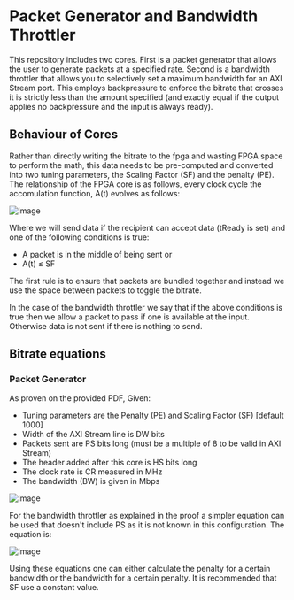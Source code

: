 # Packet Generator and Bandwidth Throttler

This repository includes two cores. First is a packet generator that allows the user to generate packets at a specified rate. Second is a bandwidth throttler that allows you to selectively set a maximum bandwidth for an AXI Stream port. This employs backpressure to enforce the bitrate that crosses it is strictly less than the amount specified (and exactly equal if the output applies no backpressure and the input is always ready).

## Behaviour of Cores

Rather than directly writing the bitrate to the fpga and wasting FPGA space to perform the math, this data needs to be pre-computed and converted into two tuning parameters, the Scaling Factor (SF) and the penalty (PE). The relationship of the FPGA core is as follows, every clock cycle the accomulation function, A(t) evolves as follows:

![image](https://user-images.githubusercontent.com/11798516/125960553-8b0906da-fed2-49a6-94f6-a6fa08f6f860.png)

Where we will send data if the recipient can accept data (tReady is set) and one of the following conditions is true:
  - A packet is in the middle of being sent or 
  - A(t) ≤ SF 

The first rule is to ensure that packets are bundled together and instead we use the space between packets to toggle the bitrate.

In the case of the bandwidth throttler we say that if the above conditions is true then we allow a packet to pass if one is available at the input. Otherwise data is not sent if there is nothing to send.

## Bitrate equations

### Packet Generator

As proven on the provided PDF, Given:
  -	Tuning parameters are the Penalty (PE) and Scaling Factor (SF) [default 1000]
  -	Width of the AXI Stream line is DW bits
  -	Packets sent are PS bits long (must be a multiple of 8 to be valid in AXI Stream)
  -	The header added after this core is HS bits long
  -	The clock rate is CR measured in MHz
  -	The bandwidth (BW) is given in Mbps

![image](https://user-images.githubusercontent.com/11798516/125961243-00f8f510-fb3e-4dc1-9188-6c4dcec339a9.png)

For the bandwidth throttler as explained in the proof a simpler equation can be used that doesn't include PS as it is not known in this configuration. The equation is:

![image](https://user-images.githubusercontent.com/11798516/125961445-e431f1fd-6c48-47e9-8e77-d3eda4792973.png)

Using these equations one can either calculate the penalty for a certain bandwidth or the bandwidth for a certain penalty. It is recommended that SF use a constant value.
